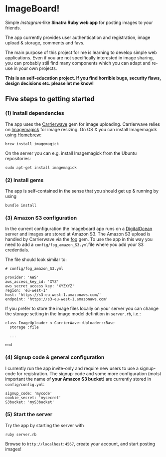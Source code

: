 # ImageBoard!
Simple *Instagram*-like **Sinatra Ruby web app** for posting images to your friends.

The app currently provides user authentication and registration, image upload & storage, comments and favs. 

The main purpose of this project for me is learning to develop simple web applications. Even if you are not specifically interested in image sharing, you can probably still find many components which you can adapt and re-use in your own projects.

**This is an self-education project. If you find horrible bugs, security flaws, design decisions etc. please let me know!**

## Five steps to getting started

### (1) Install dependencies
The app uses the [Carrierwave](https://github.com/carrierwaveuploader/carrierwave) gem for image uploading. Carrierwave relies on [Imagemagick](http://www.imagemagick.org/script/index.php) for image resizing. On OS X you can install Imagemagick using [Homebrew](http://brew.sh): 

	brew install imagemagick
	
On the server you can e.g. install Imagemagick from the Ubuntu repositories:

	sudo apt-get install imagemagick


### (2) Install gems
The app is self-contained in the sense that you should get up & running by using

	bundle install
	
### (3) Amazon S3 configuration
In the current configuration the Imageboard app runs on a [DigitalOcean](https://www.digitalocean.com) server and images are stored at Amazon S3. The Amazon S3 upload is handled by Carrierwave via the [fog](https://github.com/fog/fog) gem. To use the app in this way you need to add a `config/fog_amazon_S3.yml`file where you add your S3 credentials.

The file should look similar to:
	
	# config/fog_amazon_S3.yml
	
	provider: 'AWS'
	aws_access_key_id: 'XYZ'
	aws_secret_access_key: 'XYZXYZ'
	region: 'eu-west-1'
	host: 'https://s3-eu-west-1.amazonaws.com/'
	endpoint: 'https://s3-eu-west-1.amazonaws.com'
	
If you prefer to store the image files locally on your server you can change the storage setting in the Image model definition in `server.rb`, i.e.:

	class ImageUploader < CarrierWave::Uploader::Base
  	  storage :file
  	  
  	  ...
  	  
  	end

### (4) Signup code & general configuration

I currently run the app invite-only and require new users to use a signup-code for registration. The signup-code and some more configuration (motst important the name of **your Amazon S3 bucket**) are currently stored in `config/config.yml`:

	signup_code: 'mycode'
	cookie_secret: 'mysecret'
	S3bucket: 'myS3bucket'
	
### (5) Start the server
	
Try the app by starting the server with

	ruby server.rb
	
Browse to `http://localhost:4567`, create your account, and start posting images!